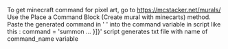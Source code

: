 To get minecraft command for pixel art, go to https://mcstacker.net/murals/
Use the Place a Command Block (Create mural with minecarts) method.
Paste the generated command in ' ' into the command variable in script 
like this : command = 'summon ... }]}'
script generates txt file with name of command_name variable
